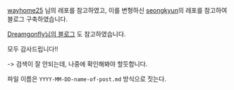 [wayhome25](https://github.com/wayhome25/wayhome25.github.io) 님의 레포를 참고하였고,
이를 변형하신 [seongkyun](https://github.com/seongkyun/seongkyun.github.io)의 레포를 참고하여 블로그 구축하였습니다.

[Dreamgonfly님의 블로그](https://dreamgonfly.github.io/2018/01/27/jekyll-remote-theme.html) 도 참고하였습니다.

모두 감사드립니다!!

-> 검색이 잘 안되는데, 나중에 확인해봐야 할듯합니다.

파일 이름은 ``` YYYY-MM-DD-name-of-post.md ``` 방식으로 짓는다. 
